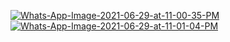 <a href="https://www.luciferutkarsh.ml/"><img src="https://i.ibb.co/HxsfKJJ/Whats-App-Image-2021-06-29-at-11-00-35-PM.jpg" alt="Whats-App-Image-2021-06-29-at-11-00-35-PM" border="0"></a>
<a href="https://imgbb.com/"><img src="https://i.ibb.co/XXVFgNn/Whats-App-Image-2021-06-29-at-11-01-04-PM.jpg" alt="Whats-App-Image-2021-06-29-at-11-01-04-PM" border="0"></a>
